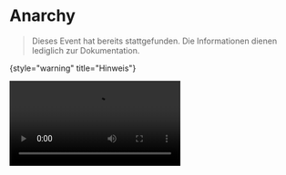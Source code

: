 # Anarchy

> Dieses Event hat bereits stattgefunden. Die Informationen dienen lediglich zur Dokumentation.
>
{style="warning" title="Hinweis"}

<video src="https://www.youtube.com/watch?v=eJ3wrRLPGIs" />

[Map Download](https://1drv.ms/u/s!Ajc2CthqxhPDiRuchitpjDBO2NQr?e=w8Tx33&v=eJ3wrRLPGIs)

> Das Event läuft vom **8.10.2023** um **17:00 Uhr** bis zum **15.10.2023** um **18:00 Uhr**.
> 

## Über das Event

Das Anarchy Event ist ein Event, bei dem es darum geht, in einer Welt ohne Regeln zu überleben. Das Event dauert 7 Tage
und es können maximal 200 Spieler
gleichzeitig auf der Welt spielen. Das Ziel ist es, so lange wie möglich zu überleben und die Welt zu erkunden.

## Zusätzliche Regeln

> Das bedeutet **fast** keine Regeln. Es handelt sich um einen Server, auf dem du dich frei entfalten kannst und
> Geschichten sowie Charaktere erschaffen kannst. **ABER** ...
>
{title="Anarchy:" style="note"}

1. **Cheating**: Verwende kein X-Ray, Hack-Clients oder andere Cheating-Tools. Ein fairer Wettbewerb und Spielspaß
   stehen im Vordergrund.
2. Das Erstellen von Lagmaschinen oder jegliche Handlungen, die den Server extrem beeinflussen und zum Crash führen
   könnten sind zu unterlassen. Es geht um Spaß, nicht um das Sabotieren des Erlebnisses für andere.

## Q&amp;A

{collapsible="true" default-state="collapsed"}
Wie lange läuft das Event?
: Das Event läuft vom **8.10.2023** um **17:00 Uhr** bis zum **15.10.2023** um **18:00 Uhr**.
